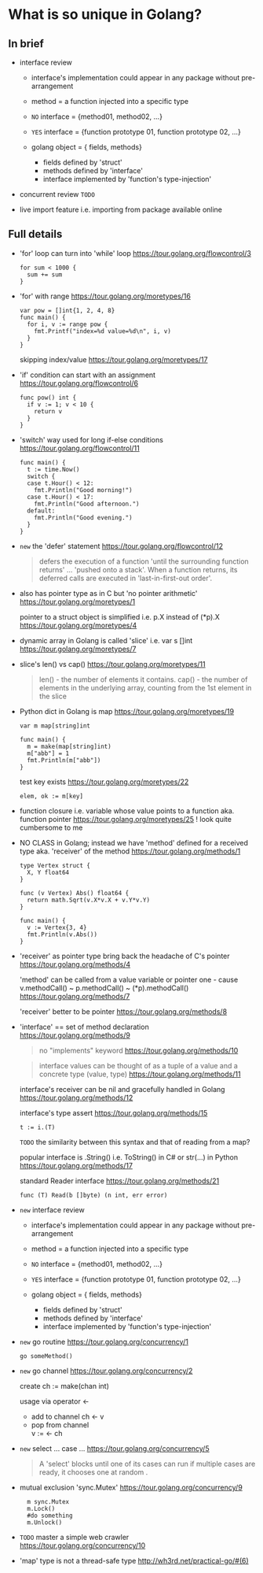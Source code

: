 What is so unique in Golang?
===

In brief
---
  
- interface review
  - interface's implementation could appear in any package without pre-arrangement
  - method = a function injected into a specific type
  - `NO` interface = {method01, method02, ...}
  - `YES` interface = {function prototype 01, function prototype 02, ...}

  - golang object = { fields, methods}
    + fields  defined by 'struct'
    + methods defined by 'interface'
    + interface implemented by 'function's type-injection'
    
- concurrent review `TODO`

- live import feature i.e. importing from package available online 
    

Full details
---
- 'for' loop can turn into 'while' loop
  https://tour.golang.org/flowcontrol/3
  
  ```
  for sum < 1000 {
    sum += sum
  }
  ```
  
- 'for' with range
  https://tour.golang.org/moretypes/16
  
  ```
  var pow = []int{1, 2, 4, 8}
  func main() {
    for i, v := range pow {
      fmt.Printf("index=%d value=%d\n", i, v)
    }
  }
  ```
  
  skipping index/value 
  https://tour.golang.org/moretypes/17


- 'if' condition can start with an assignment
  https://tour.golang.org/flowcontrol/6
  
  ```
  func pow() int {
    if v := 1; v < 10 {
      return v
    }
  }
  ```

- 'switch' way used for long if-else conditions
  https://tour.golang.org/flowcontrol/11
  
  ```
  func main() {
    t := time.Now()
    switch {
    case t.Hour() < 12:
      fmt.Println("Good morning!")
    case t.Hour() < 17:
      fmt.Println("Good afternoon.")
    default:
      fmt.Println("Good evening.")
    }
  }

  ```
  
- `new` the 'defer' statement
  https://tour.golang.org/flowcontrol/12
  > defers the execution of a function 'until the surrounding function returns'
  > ... 'pushed onto a stack'. When a function returns, its deferred calls are executed in 'last-in-first-out order'.
    
- also has pointer type as in C but 'no pointer arithmetic'
  https://tour.golang.org/moretypes/1
  
  pointer to a struct object is simplified i.e. p.X instead of (*p).X
  https://tour.golang.org/moretypes/4

- dynamic array in Golang is called 'slice' i.e. var s []int
  https://tour.golang.org/moretypes/7
  
- slice's len() vs cap()
  https://tour.golang.org/moretypes/11
  > len() - the number of elements it contains.
  > cap() - the number of elements in the underlying array, counting from the 1st element in the slice

- Python dict in Golang is map
  https://tour.golang.org/moretypes/19
  
  ```
  var m map[string]int
  
  func main() {
  	m = make(map[string]int)
  	m["abb"] = 1
  	fmt.Println(m["abb"])
  }
  ```
  
  test key exists
  https://tour.golang.org/moretypes/22
  ```
  elem, ok := m[key]
  ```
  
- function closure i.e. variable whose value points to a function aka. function pointer
  https://tour.golang.org/moretypes/25
  ! look quite cumbersome to me
  
- NO CLASS in Golang; instead we have 'method' defined for a received type aka. 'receiver' of the method
  https://tour.golang.org/methods/1
  ```
  type Vertex struct {
    X, Y float64
  }
  
  func (v Vertex) Abs() float64 {
    return math.Sqrt(v.X*v.X + v.Y*v.Y)
  }
  
  func main() {
    v := Vertex{3, 4}
    fmt.Println(v.Abs())
  }
  ```
  
- 'receiver' as pointer type bring back the headache of C's pointer
  https://tour.golang.org/methods/4
  
  'method' can be called from a value variable or pointer one - cause v.methodCall() ~ p.methodCall() ~ (*p).methodCall()
  https://tour.golang.org/methods/7
  
  'receiver' better to be pointer
  https://tour.golang.org/methods/8
  
- 'interface' == set of method declaration
  https://tour.golang.org/methods/9
  
  > no "implements" keyword
  https://tour.golang.org/methods/10
  
  > interface values can be thought of as a tuple of a value and a concrete type (value, type)
  https://tour.golang.org/methods/11
  
  interface's receiver can be nil and gracefully handled in Golang
  https://tour.golang.org/methods/12
  
  interface's type assert 
  https://tour.golang.org/methods/15
  ```
  t := i.(T)
  ```
  `TODO` the similarity between this syntax and that of reading from a map?
  
  popular interface is .String() i.e. ToString() in C# or str(...) in Python
  https://tour.golang.org/methods/17
  
  standard Reader interface
  https://tour.golang.org/methods/21
  ```
  func (T) Read(b []byte) (n int, err error)
  ```
  
- `new` interface review
  - interface's implementation could appear in any package without pre-arrangement
  - method = a function injected into a specific type
  - `NO` interface = {method01, method02, ...}
  - `YES` interface = {function prototype 01, function prototype 02, ...}

  - golang object = { fields, methods}
    + fields  defined by 'struct'
    + methods defined by 'interface'
    + interface implemented by 'function's type-injection'
    
- `new` go routine 
  https://tour.golang.org/concurrency/1
  ```
  go someMethod()
  ```
  
- `new` go channel
  https://tour.golang.org/concurrency/2

  create
  ch := make(chan int)
  
  usage via operator <-
  - add to channel
    ch <- v
  - pop from channel  
    v := <- ch

- `new` select ... case ...
  https://tour.golang.org/concurrency/5
  > A 'select' blocks until one of its cases can run
  > if multiple cases are ready, it chooses one at random .
  
- mutual exclusion 'sync.Mutex'
  https://tour.golang.org/concurrency/9
  ```
	m sync.Mutex
	m.Lock()
	#do something
	m.Unlock()
  ```
  
- `TODO` master a simple web crawler
  https://tour.golang.org/concurrency/10
  
- 'map' type is not a thread-safe type
  http://wh3rd.net/practical-go/#(6)

